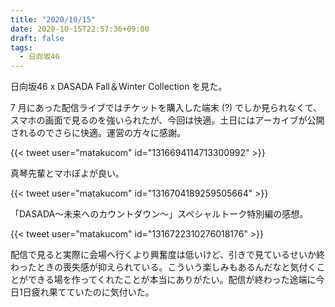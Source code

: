 ```yaml
---
title: "2020/10/15"
date: 2020-10-15T22:57:36+09:00
draft: false
tags: 
  - 日向坂46
---
```


日向坂46 x DASADA Fall＆Winter Collection を見た。

7 月にあった配信ライブではチケットを購入した端末 (?) でしか見られなくて、スマホの画面で見るのを強いられたが、今回は快適。土日にはアーカイブが公開されるのでさらに快適。運営の方々に感謝。

{{< tweet user="matakucom" id="1316694114713300992" >}}

真琴先輩とマホぽよが良い。


{{< tweet user="matakucom" id="1316704189259505664" >}}

「DASADA～未来へのカウントダウン～」スペシャルトーク特別編の感想。

{{< tweet user="matakucom" id="1316722310276018176" >}}

  

配信で見ると実際に会場へ行くより興奮度は低いけど、引きで見ているせいか終わったときの喪失感が抑えられている。こういう楽しみもあるんだなと気付くことができる場を作ってくれたことが本当にありがたい。配信が終わった途端に今日1日疲れ果てていたのに気付いた。
